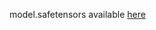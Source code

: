 model.safetensors available [here](https://drive.google.com/drive/folders/1-3bBvZFrfF5LQv4XIBoCjzqOh9R5m2_b?usp=sharing)